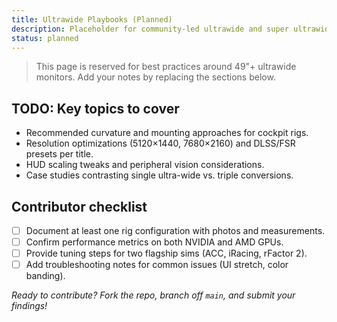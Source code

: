 ```yaml
---
title: Ultrawide Playbooks (Planned)
description: Placeholder for community-led ultrawide and super ultrawide monitor setups.
status: planned
---
```


> This page is reserved for best practices around 49"+ ultrawide monitors. Add your notes by replacing the sections below.

## TODO: Key topics to cover

- Recommended curvature and mounting approaches for cockpit rigs.
- Resolution optimizations (5120×1440, 7680×2160) and DLSS/FSR presets per title.
- HUD scaling tweaks and peripheral vision considerations.
- Case studies contrasting single ultra-wide vs. triple conversions.

## Contributor checklist

- [ ] Document at least one rig configuration with photos and measurements.
- [ ] Confirm performance metrics on both NVIDIA and AMD GPUs.
- [ ] Provide tuning steps for two flagship sims (ACC, iRacing, rFactor 2).
- [ ] Add troubleshooting notes for common issues (UI stretch, color banding).

_Ready to contribute? Fork the repo, branch off `main`, and submit your findings!_
